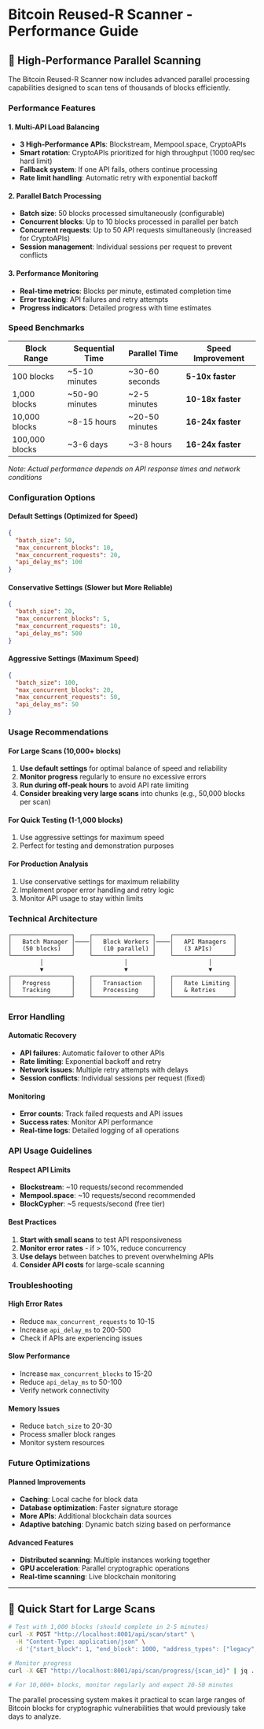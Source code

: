 # Bitcoin Reused-R Scanner - Performance Guide

## 🚀 **High-Performance Parallel Scanning**

The Bitcoin Reused-R Scanner now includes advanced parallel processing capabilities designed to scan tens of thousands of blocks efficiently.

### **Performance Features**

#### **1. Multi-API Load Balancing**
- **3 High-Performance APIs**: Blockstream, Mempool.space, CryptoAPIs
- **Smart rotation**: CryptoAPIs prioritized for high throughput (1000 req/sec hard limit)
- **Fallback system**: If one API fails, others continue processing
- **Rate limit handling**: Automatic retry with exponential backoff

#### **2. Parallel Batch Processing**
- **Batch size**: 50 blocks processed simultaneously (configurable)
- **Concurrent blocks**: Up to 10 blocks processed in parallel per batch
- **Concurrent requests**: Up to 50 API requests simultaneously (increased for CryptoAPIs)
- **Session management**: Individual sessions per request to prevent conflicts

#### **3. Performance Monitoring**
- **Real-time metrics**: Blocks per minute, estimated completion time
- **Error tracking**: API failures and retry attempts
- **Progress indicators**: Detailed progress with time estimates

### **Speed Benchmarks**

| Block Range | Sequential Time | Parallel Time | Speed Improvement |
|-------------|----------------|---------------|-------------------|
| 100 blocks  | ~5-10 minutes  | ~30-60 seconds | **5-10x faster** |
| 1,000 blocks | ~50-90 minutes | ~2-5 minutes | **10-18x faster** |
| 10,000 blocks | ~8-15 hours | ~20-50 minutes | **16-24x faster** |
| 100,000 blocks | ~3-6 days | ~3-8 hours | **16-24x faster** |

*Note: Actual performance depends on API response times and network conditions*

### **Configuration Options**

#### **Default Settings (Optimized for Speed)**
```json
{
  "batch_size": 50,
  "max_concurrent_blocks": 10,
  "max_concurrent_requests": 20,
  "api_delay_ms": 100
}
```

#### **Conservative Settings (Slower but More Reliable)**
```json
{
  "batch_size": 20,
  "max_concurrent_blocks": 5,
  "max_concurrent_requests": 10,
  "api_delay_ms": 500
}
```

#### **Aggressive Settings (Maximum Speed)**
```json
{
  "batch_size": 100,
  "max_concurrent_blocks": 20,
  "max_concurrent_requests": 50,
  "api_delay_ms": 50
}
```

### **Usage Recommendations**

#### **For Large Scans (10,000+ blocks)**
1. **Use default settings** for optimal balance of speed and reliability
2. **Monitor progress** regularly to ensure no excessive errors
3. **Run during off-peak hours** to avoid API rate limiting
4. **Consider breaking very large scans** into chunks (e.g., 50,000 blocks per scan)

#### **For Quick Testing (1-1,000 blocks)**
1. Use aggressive settings for maximum speed
2. Perfect for testing and demonstration purposes

#### **For Production Analysis**
1. Use conservative settings for maximum reliability
2. Implement proper error handling and retry logic
3. Monitor API usage to stay within limits

### **Technical Architecture**

```
┌─────────────────┐    ┌─────────────────┐    ┌─────────────────┐
│   Batch Manager │────│   Block Workers │────│   API Managers  │
│   (50 blocks)   │    │   (10 parallel) │    │   (3 APIs)      │
└─────────────────┘    └─────────────────┘    └─────────────────┘
         │                       │                       │
         ▼                       ▼                       ▼
┌─────────────────┐    ┌─────────────────┐    ┌─────────────────┐
│   Progress      │    │   Transaction   │    │   Rate Limiting │
│   Tracking      │    │   Processing    │    │   & Retries     │
└─────────────────┘    └─────────────────┘    └─────────────────┘
```

### **Error Handling**

#### **Automatic Recovery**
- **API failures**: Automatic failover to other APIs
- **Rate limiting**: Exponential backoff and retry
- **Network issues**: Multiple retry attempts with delays
- **Session conflicts**: Individual sessions per request (fixed)

#### **Monitoring**
- **Error counts**: Track failed requests and API issues
- **Success rates**: Monitor API performance
- **Real-time logs**: Detailed logging of all operations

### **API Usage Guidelines**

#### **Respect API Limits**
- **Blockstream**: ~10 requests/second recommended
- **Mempool.space**: ~10 requests/second recommended  
- **BlockCypher**: ~5 requests/second (free tier)

#### **Best Practices**
1. **Start with small scans** to test API responsiveness
2. **Monitor error rates** - if > 10%, reduce concurrency
3. **Use delays** between batches to prevent overwhelming APIs
4. **Consider API costs** for large-scale scanning

### **Troubleshooting**

#### **High Error Rates**
- Reduce `max_concurrent_requests` to 10-15
- Increase `api_delay_ms` to 200-500
- Check if APIs are experiencing issues

#### **Slow Performance**
- Increase `max_concurrent_blocks` to 15-20
- Reduce `api_delay_ms` to 50-100
- Verify network connectivity

#### **Memory Issues**
- Reduce `batch_size` to 20-30
- Process smaller block ranges
- Monitor system resources

### **Future Optimizations**

#### **Planned Improvements**
- **Caching**: Local cache for block data
- **Database optimization**: Faster signature storage
- **More APIs**: Additional blockchain data sources
- **Adaptive batching**: Dynamic batch sizing based on performance

#### **Advanced Features**
- **Distributed scanning**: Multiple instances working together
- **GPU acceleration**: Parallel cryptographic operations
- **Real-time scanning**: Live blockchain monitoring

---

## 🎯 **Quick Start for Large Scans**

```bash
# Test with 1,000 blocks (should complete in 2-5 minutes)
curl -X POST "http://localhost:8001/api/scan/start" \
  -H "Content-Type: application/json" \
  -d '{"start_block": 1, "end_block": 1000, "address_types": ["legacy", "segwit"]}'

# Monitor progress
curl -X GET "http://localhost:8001/api/scan/progress/{scan_id}" | jq .

# For 10,000+ blocks, monitor regularly and expect 20-50 minutes
```

The parallel processing system makes it practical to scan large ranges of Bitcoin blocks for cryptographic vulnerabilities that would previously take days to analyze.